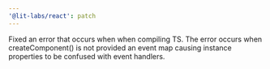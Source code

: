 ```yaml
---
'@lit-labs/react': patch
---
```


Fixed an error that occurs when when compiling TS. The error occurs when createComponent() is not provided an event map causing instance properties to be confused with event handlers.

